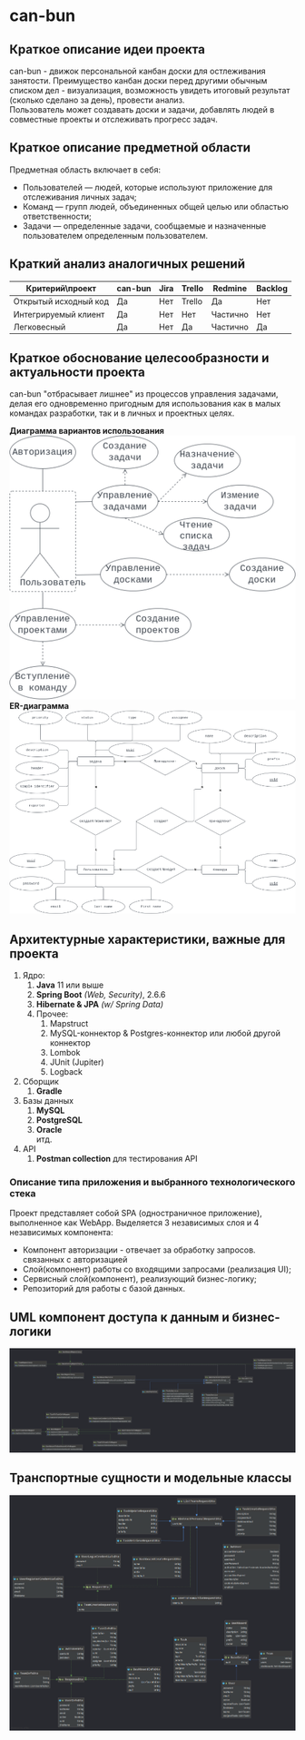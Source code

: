 # can-bun
## Краткое описание идеи проекта
can-bun - движок персональной канбан доски для остлеживания занятости. Преимущество канбан доски перед другими обычным списком дел - визуализация, возможность увидеть итоговый результат (сколько сделано за день), провести анализ.  
Пользователь может создавать доски и задачи, добавлять людей в совместные проекты и отслеживать прогресс задач. 

## Краткое описание предметной области
Предметная область включает в себя:  
* Пользователей — людей, которые используют приложение для отслеживания личных задач;
* Команд — групп людей, объединенных общей целью или областью ответственности;
* Задачи — определенные задачи, сообщаемые и назначенные пользователем определенным пользователем.

## Краткий анализ аналогичных решений
| Критерий\проект | can-bun | Jira | Trello | Redmine | Backlog |
| ---------------- | --------- | ---- | ------ | ------- | ------- |
| Открытый исходный код | Да | Нет | Trello | Да | Нет |
| Интегрируемый клиент | Да | Нет | Нет | Частично | Нет |
| Легковесный | Да | Нет | Да | Частично | Да | 

## Краткое обоснование целесообразности и актуальности проекта 
can-bun "отбрасывает лишнее" из процессов управления задачами, делая его одновременно пригодным для использования как в малых командах разработки, так и в личных и проектных целях.

**Диаграмма вариантов использования** 
![use-case diagram](./meta/diagrams/static/uc.drawio.png)  
**ER-диаграмма** 
![entity-relation diagram](./meta/diagrams/static/er.drawio.png)

## Архитектурные характеристики, важные для проекта
1. Ядро:
    1. **Java** 11 или выше
    2. **Spring Boot** _(Web, Security)_, 2.6.6
    3. **Hibernate & JPA** _(w/ Spring Data)_
    5. Прочее: 
        1. Mapstruct
        2. MySQL-коннектор & Postgres-коннектор или любой другой коннектор
        3. Lombok
        4. JUnit (Jupiter)
        5. Logback
2. Сборщик
    1. **Gradle**
3. Базы данных
    1. **MySQL**
    2. **PostgreSQL**
    3. **Oracle**  
    итд.
4. API
    1. **Postman collection** для тестирования API

### Описание типа приложения и выбранного технологического стека
Проект представляет собой SPA (одностраничное приложение), выполненное как WebApp.
Выделяется 3 независимых слоя и 4 независимых компонента:
* Компонент авторизации - отвечает за обработку запросов. связанных с авторизацией
* Слой(компонент) работы со входящими запросами (реализация UI);
* Сервисный слой(компонент), реализующий бизнес-логику;
* Репозиторий для работы с базой данных. 

## UML компонент доступа к данным и бизнес-логики
![Service-Repository layers](./meta/diagrams/static/Service-Repository.png)


## Транспортные сущности и модельные классы
![RDBMS Entities and DTOs](./meta/diagrams/static/Entity-Dto.png)

